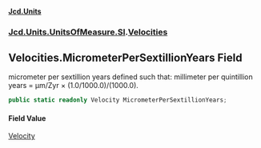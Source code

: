 #### [Jcd.Units](index 'index')
### [Jcd.Units.UnitsOfMeasure.SI](Jcd.Units.UnitsOfMeasure.SI 'Jcd.Units.UnitsOfMeasure.SI').[Velocities](Velocities 'Jcd.Units.UnitsOfMeasure.SI.Velocities')

## Velocities.MicrometerPerSextillionYears Field

micrometer per sextillion years defined such that: millimeter per quintillion years = μm/Zyr ×
(1.0/1000.0)/(1000.0).

```csharp
public static readonly Velocity MicrometerPerSextillionYears;
```

#### Field Value
[Velocity](Velocity 'Jcd.Units.UnitTypes.Velocity')